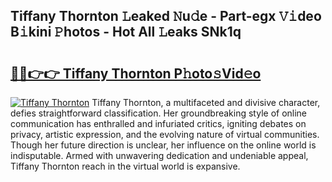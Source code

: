 ## Tiffany Thornton 𝙻eaked 𝙽u𝚍e - Part-egx 𝚅𝚒deo B𝚒kini 𝙿hotos - Hot All 𝙻eaks SNk1q

# <h2><a href="http://ld0urv9.urlbe.top/?page=Tiffany+Thornton">🔗🔗👉👉 Tiffany Thornton P𝚑oto𝚜Vid𝚎o</a></h2>

[![Tiffany Thornton](https://i.imgur.com/eBuTRDB.gif)](http://ld0urv9.urlbe.top/?page=Tiffany+Thornton)
Tiffany Thornton, a multifaceted and divisive character, defies straightforward classification. Her groundbreaking style of online communication has enthralled and infuriated critics, igniting debates on privacy, artistic expression, and the evolving nature of virtual communities. Though her future direction is unclear, her influence on the online world is indisputable. Armed with unwavering dedication and undeniable appeal, Tiffany Thornton reach in the virtual world is expansive.
